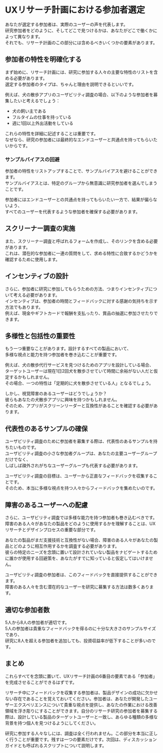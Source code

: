 # UXリサーチ計画における参加者選定

あなたが選定する参加者は、実際のユーザーの声を代表します。  
研究参加者をどのように、そしてどこで見つけるかは、あなたがどこで働くかによって異なります。  
それでも、リサーチ計画のこの部分には含めるべきいくつかの要素があります。

## 参加者の特性を明確化する

まず始めに、リサーチ計画には、研究に参加する人々の主要な特性のリストを含める必要があります。  
選定する参加者のタイプは、ちゃんと理由を説明できるといいです。  

例えば、犬の散歩アプリのユーザビリティ調査の場合、以下のような参加者を募集したいと考えるでしょう：
- 犬の飼い主である
- フルタイムの仕事を持っている
- 週に1回以上外出活動をしている

これらの特性を詳細に記述することは重要です。  
なぜなら、研究の参加者には最終的なエンドユーザーと共通点を持ってもらいたいからです。

### サンプルバイアスの回避

参加者の特性をリストアップすることで、サンプルバイアスを避けることができます。  
サンプルバイアスとは、特定のグループから無意識に研究参加者を選んでしまうことです。  

参加者にはエンドユーザーとの共通点を持ってもらいたい一方で、結果が偏らないよう、  
すべてのユーザーを代表するような参加者を確保する必要があります。

## スクリーナー調査の実施

また、スクリーナー調査と呼ばれるフォームを作成し、そのリンクを含める必要があります。  
これは、潜在的な参加者に一連の質問をして、求める特性に合致するかどうかを確認するために使用します。

## インセンティブの設計

さらに、参加者に研究に参加してもらうための方法、つまりインセンティブについて考える必要があります。  
インセンティブは、参加者の時間とフィードバックに対する感謝の気持ちを示す方法でもあります。  
例えば、現金やギフトカードで報酬を支払ったり、賞品の抽選に参加させたりできます。

## 多様性と包括性の重要性

もう一つ重要なことがあります。設計するすべての製品において、  
多様な視点と能力を持つ参加者を巻き込むことが重要です。

例えば、犬の散歩代行サービスを見つけるためのアプリを設計している場合、  
ターゲットユーザーは現在1日2回犬を散歩させていて時間に余裕がない人だと仮定するかもしれません。  
その場合、一つの特性は「定期的に犬を散歩させている人」となるでしょう。

しかし、視覚障害のあるユーザーはどうでしょうか？  
彼らもあなたの犬散歩アプリに興味を持つかもしれません。  
そのため、アプリがスクリーンリーダーと互換性があることを確認する必要があります。

## 代表性のあるサンプルの確保

ユーザビリティ調査のために参加者を募集する際は、代表性のあるサンプルを持ちたいものです。  
ユーザビリティ調査の小さな参加者グループは、あなたの主要ユーザーグループだけでなく、  
しばしば疎外されがちなユーザーグループも代表する必要があります。

ユーザビリティ調査の目標は、ユーザーから正直なフィードバックを収集することです。  
そのため、本当に多様な視点を持つ人々からフィードバックを集めたいのです。

## 障害のあるユーザーへの配慮

さらに、ユーザビリティ調査では多様な能力を持つ参加者も巻き込むべきです。  
障害のある人々があなたの製品をどのように使用するかを理解することは、UXリサーチとデザインプロセスの重要な部分です。

あなたの製品がまだ支援技術と互換性がない場合、障害のある人々があなたの製品とどのように相互作用するかを調査する必要があります。   
彼らの特定のニーズを念頭に置いて設計されていない製品をナビゲートするために誰かが使用する回避策を、あなたがすでに知っていると仮定してはいけません。

ユーザビリティ調査の参加者は、このフィードバックを直接提供することができます。  
障害のある人々を含む潜在的なユーザーを研究に募集する方法は数多くあります。

## 適切な参加者数
 
5人から8人の参加者が適切です。  
5人の参加者は貴重なフィードバックを得るのに十分な大きさのサンプルサイズであり、  
研究に8人を超える参加者を追加しても、投資収益率が低下することが多いのです。

## まとめ

これらすべてを念頭に置いて、UXリサーチ計画の6番目の要素である「参加者」を完成させることができるはずです。

リサーチ中にフィードバックを収集する参加者は、製品デザインの成功に欠かせない存在であることを覚えておいてください。参加者は、あなたが開発したユーザーエクスペリエンスについて貴重な視点を提供し、あなたの作業における改善領域を浮き彫りにすることができます。自分のリサーチ研究の参加者を募集する際は、設計している製品のターゲットユーザーと一致し、あらゆる種類の多様な背景を持つ個人を見つけるようにしてください。

研究に参加する人々なしには、調査は全く行われません。この部分を本当に正しく行うことが重要です。残すは一つの要素だけです。次回は、ディスカッションガイドとも呼ばれるスクリプトについて説明します。
